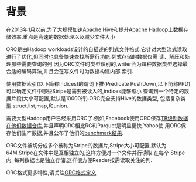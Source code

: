 # 背景
在2013年1月以前,为了大规模加速Apache Hive和提升Apache Hadoop上数据存储效率.重点是高速的数据处理以及减少文件大小

ORC是由Hadoop workloads设计的自描述的列式文件格式.它针对大型流式读取进行了优化,但同时也具备快速查找所需行功能.列式存储的数据仅需
读、解压和处理那些需要查询的列.因为ORC文件时类型识别的,writer会为每种数据类型选择最合适的编码算法,并且会在写文件时为数据构建内部
索引.

使用数据索引(以下简称Indices)的谓词下推(Predicate PushDown,以下简称PPD)可以确定文件中哪些Stripe是需要被读入的,indices能够缩小
查询到一个特定的数据片段(大小可配置,默认是10000行).ORC完全支持Hive的数据类型, 包括复杂类型:struct,list,map,和union.

需要大型Hadoop用户已经采用ORC了.例如,Facebook使用ORC保存[TB级别数据在他们数据仓库](https://s.apache.org/fb-scaling-300-pb),并且声明ORC相比RC和Parquet是明显更快.Yahoo使
用ORC保存他们生产数据,并且公布了他们的[benchmark结果](https://s.apache.org/yahoo-orc).

ORC文件被切分成多个被称为Stripe的数据片,Stripe大小可配置,默认为64M.Stripe在文件中是互相独立的,这样方便对一个文件并行读取.在每个
Stripe内, 每列数据也是独立存储,这样很方便Reader按需读取关注的列.

ORC格式更多特性,请关注[ORC格式定义](ORC%20V2格式定义.md)
